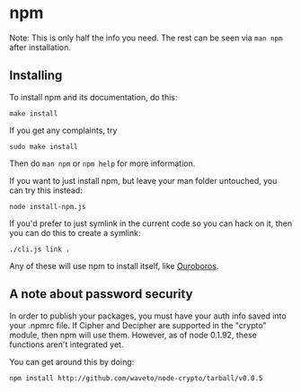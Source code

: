 # npm

Note: This is only half the info you need.  The rest can be seen via
`man npm` after installation.

## Installing

To install npm and its documentation, do this:

    make install

If you get any complaints, try

    sudo make install

Then do `man npm` or `npm help` for more information.

If you want to just install npm, but leave your man folder untouched,
you can try this instead:

    node install-npm.js

If you'd prefer to just symlink in the current code so you can hack
on it, then you can do this to create a symlink:

    ./cli.js link .

Any of these will use npm to install itself, like
[Ouroboros](http://en.wikipedia.org/wiki/Ouroboros).

## A note about password security

In order to publish your packages, you must have your auth info
saved into your .npmrc file.  If Cipher and Decipher are supported
in the "crypto" module, then npm will use them.  However, as of
node 0.1.92, these functions aren't integrated yet.

You can get around this by doing:

    npm install http://github.com/waveto/node-crypto/tarball/v0.0.5

